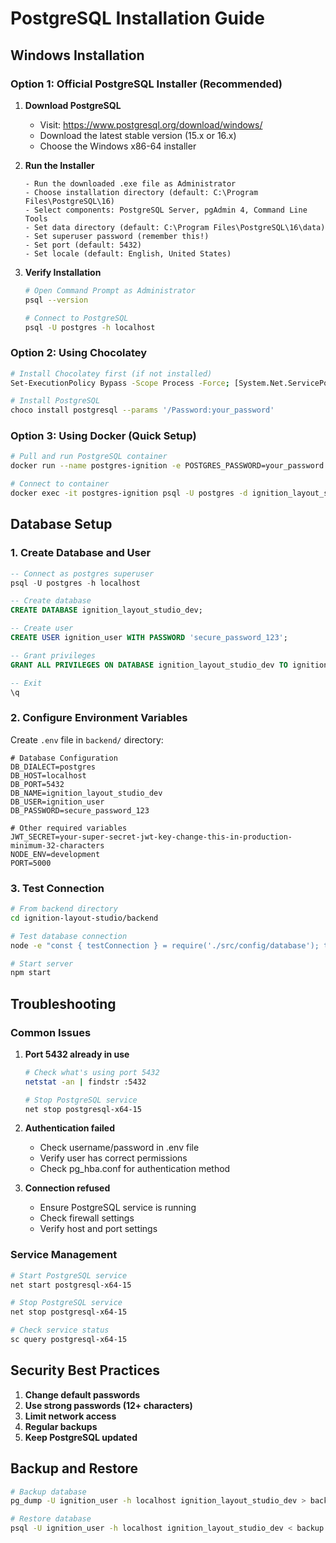 # PostgreSQL Installation Guide

## Windows Installation

### Option 1: Official PostgreSQL Installer (Recommended)

1. **Download PostgreSQL**
   - Visit: https://www.postgresql.org/download/windows/
   - Download the latest stable version (15.x or 16.x)
   - Choose the Windows x86-64 installer

2. **Run the Installer**
   ```
   - Run the downloaded .exe file as Administrator
   - Choose installation directory (default: C:\Program Files\PostgreSQL\16)
   - Select components: PostgreSQL Server, pgAdmin 4, Command Line Tools
   - Set data directory (default: C:\Program Files\PostgreSQL\16\data)
   - Set superuser password (remember this!)
   - Set port (default: 5432)
   - Set locale (default: English, United States)
   ```

3. **Verify Installation**
   ```bash
   # Open Command Prompt as Administrator
   psql --version
   
   # Connect to PostgreSQL
   psql -U postgres -h localhost
   ```

### Option 2: Using Chocolatey

```bash
# Install Chocolatey first (if not installed)
Set-ExecutionPolicy Bypass -Scope Process -Force; [System.Net.ServicePointManager]::SecurityProtocol = [System.Net.ServicePointManager]::SecurityProtocol -bor 3072; iex ((New-Object System.Net.WebClient).DownloadString('https://chocolatey.org/install.ps1'))

# Install PostgreSQL
choco install postgresql --params '/Password:your_password'
```

### Option 3: Using Docker (Quick Setup)

```bash
# Pull and run PostgreSQL container
docker run --name postgres-ignition -e POSTGRES_PASSWORD=your_password -e POSTGRES_DB=ignition_layout_studio_dev -p 5432:5432 -d postgres:15

# Connect to container
docker exec -it postgres-ignition psql -U postgres -d ignition_layout_studio_dev
```

## Database Setup

### 1. Create Database and User

```sql
-- Connect as postgres superuser
psql -U postgres -h localhost

-- Create database
CREATE DATABASE ignition_layout_studio_dev;

-- Create user
CREATE USER ignition_user WITH PASSWORD 'secure_password_123';

-- Grant privileges
GRANT ALL PRIVILEGES ON DATABASE ignition_layout_studio_dev TO ignition_user;

-- Exit
\q
```

### 2. Configure Environment Variables

Create `.env` file in `backend/` directory:

```env
# Database Configuration
DB_DIALECT=postgres
DB_HOST=localhost
DB_PORT=5432
DB_NAME=ignition_layout_studio_dev
DB_USER=ignition_user
DB_PASSWORD=secure_password_123

# Other required variables
JWT_SECRET=your-super-secret-jwt-key-change-this-in-production-minimum-32-characters
NODE_ENV=development
PORT=5000
```

### 3. Test Connection

```bash
# From backend directory
cd ignition-layout-studio/backend

# Test database connection
node -e "const { testConnection } = require('./src/config/database'); testConnection().then(r => console.log('Success:', r)).catch(e => console.log('Error:', e.message));"

# Start server
npm start
```

## Troubleshooting

### Common Issues

1. **Port 5432 already in use**
   ```bash
   # Check what's using port 5432
   netstat -an | findstr :5432
   
   # Stop PostgreSQL service
   net stop postgresql-x64-15
   ```

2. **Authentication failed**
   - Check username/password in .env file
   - Verify user has correct permissions
   - Check pg_hba.conf for authentication method

3. **Connection refused**
   - Ensure PostgreSQL service is running
   - Check firewall settings
   - Verify host and port settings

### Service Management

```bash
# Start PostgreSQL service
net start postgresql-x64-15

# Stop PostgreSQL service
net stop postgresql-x64-15

# Check service status
sc query postgresql-x64-15
```

## Security Best Practices

1. **Change default passwords**
2. **Use strong passwords (12+ characters)**
3. **Limit network access**
4. **Regular backups**
5. **Keep PostgreSQL updated**

## Backup and Restore

```bash
# Backup database
pg_dump -U ignition_user -h localhost ignition_layout_studio_dev > backup.sql

# Restore database
psql -U ignition_user -h localhost ignition_layout_studio_dev < backup.sql
``` 